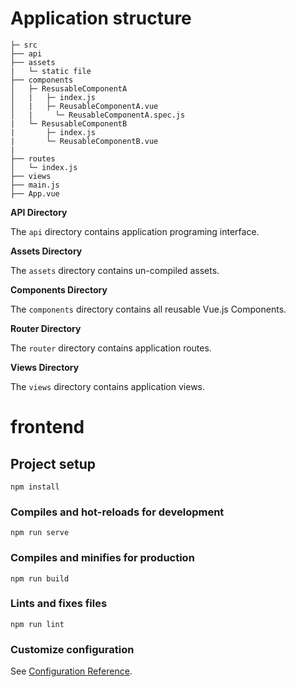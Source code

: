 # Application structure

```
├─ src
├── api
├── assets
|   └─ static file
├── components
│   ├─ ResusableComponentA
│   |   ├─ index.js
│   |   ├─ ReusableComponentA.vue
│   |	  └─ ReusableComponentA.spec.js
|   └─ ResusableComponentB
|       ├─ index.js
|       └─ ReusableComponentB.vue
|       
├── routes
│   └─ index.js
├── views
├── main.js
├── App.vue
```

**API Directory**

The `api` directory contains application programing interface.

**Assets Directory**

The `assets` directory contains un-compiled assets.

**Components Directory**

The `components` directory contains all reusable Vue.js Components.

**Router Directory**

The `router` directory contains application routes.

**Views Directory**

The `views` directory contains application views.


# frontend

## Project setup
```
npm install
```

### Compiles and hot-reloads for development
```
npm run serve
```

### Compiles and minifies for production
```
npm run build
```

### Lints and fixes files
```
npm run lint
```

### Customize configuration
See [Configuration Reference](https://cli.vuejs.org/config/).
